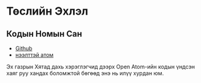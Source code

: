 # Төслийн Эхлэл

## Кодын Номын Сан

* [Github](https://github.com/3TiSite)
* [нээлттэй атом](https://atomgit.com/orgs/3ti)

Эх газрын Хятад дахь хэрэглэгчид дээрх Open Atom-ийн кодын үндсэн хаяг руу хандах боломжтой бөгөөд энэ нь илүү хурдан юм.

